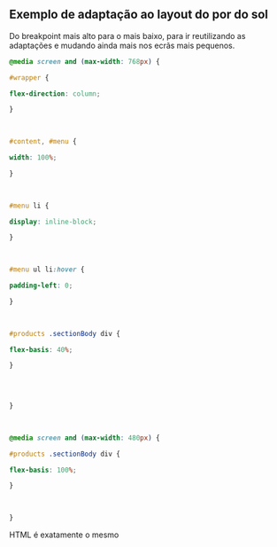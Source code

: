 
Exemplo de adaptação ao layout do por do sol
--------------------------------------------

Do breakpoint mais alto para o mais baixo, para ir reutilizando as adaptações e mudando ainda mais nos ecrãs mais pequenos.

```css
@media screen and (max-width: 768px) {

#wrapper {

flex-direction: column;

}

  

#content, #menu {

width: 100%;

}

  

#menu li {

display: inline-block;

}

  

#menu ul li:hover {

padding-left: 0;

}

  

#products .sectionBody div {

flex-basis: 40%;

}

  
  

}

  

@media screen and (max-width: 480px) {

#products .sectionBody div {

flex-basis: 100%;

}

  

}


```

HTML é exatamente o mesmo